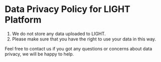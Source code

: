 # Data Privacy Policy for LIGHT Platform

1. We do not store any data uploaded to LIGHT.
2. Please make sure that you have the right to use your data in this way.


Feel free to contact us if you got any questions or concerns about data privacy,
we will be happy to help.
